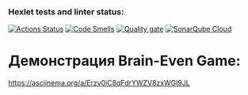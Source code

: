 ### Hexlet tests and linter status:
[![Actions Status](https://github.com/IamIvanVl/backend-project-44/actions/workflows/hexlet-check.yml/badge.svg)](https://github.com/IamIvanVl/backend-project-44/actions)
[![Code Smells](https://sonarcloud.io/api/project_badges/measure?project=IamIvanVl_backend-project-44&metric=code_smells)](https://sonarcloud.io/summary/new_code?id=IamIvanVl_backend-project-44)
[![Quality gate](https://sonarcloud.io/api/project_badges/quality_gate?project=IamIvanVl_backend-project-44)](https://sonarcloud.io/summary/new_code?id=IamIvanVl_backend-project-44)
[![SonarQube Cloud](https://sonarcloud.io/images/project_badges/sonarcloud-light.svg)](https://sonarcloud.io/summary/new_code?id=IamIvanVl_backend-project-44)

# Демонстрация Brain-Even Game:
https://asciinema.org/a/Erzv0iC8qFdrYWZV8zxWGl9JL
